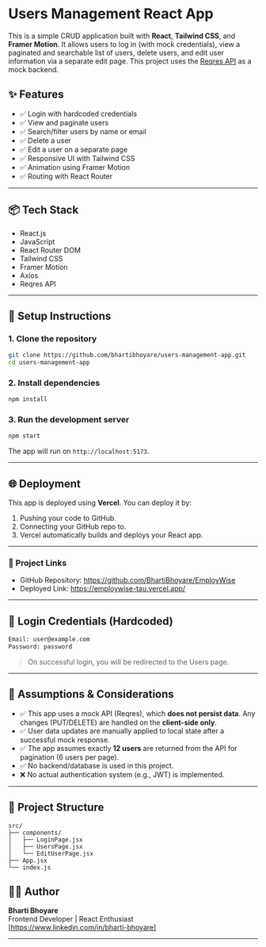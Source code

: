 # Users Management React App

This is a simple CRUD application built with **React**, **Tailwind CSS**, and **Framer Motion**. It allows users to log in (with mock credentials), view a paginated and searchable list of users, delete users, and edit user information via a separate edit page. This project uses the [Reqres API](https://reqres.in/) as a mock backend.

## ✨ Features

- ✅ Login with hardcoded credentials
- ✅ View and paginate users
- ✅ Search/filter users by name or email
- ✅ Delete a user
- ✅ Edit a user on a separate page
- ✅ Responsive UI with Tailwind CSS
- ✅ Animation using Framer Motion
- ✅ Routing with React Router

---

## 📦 Tech Stack

- React.js
- JavaScript
- React Router DOM
- Tailwind CSS
- Framer Motion
- Axios
- Reqres API

---

## 🔧 Setup Instructions

### 1. Clone the repository
```bash
git clone https://github.com/bhartibhoyare/users-management-app.git
cd users-management-app
```

### 2. Install dependencies
```bash
npm install
```

### 3. Run the development server
```bash
npm start
```
The app will run on `http://localhost:5173`.

---

## 🌐 Deployment

This app is deployed using **Vercel**. You can deploy it by:

1. Pushing your code to GitHub.
2. Connecting your GitHub repo to.
3. Vercel automatically builds and deploys your React app.

---

### 🔗 Project Links

- GitHub Repository: https://github.com/BhartiBhoyare/EmployWise
- Deployed Link: https://employwise-tau.vercel.app/

---

## 🔑 Login Credentials (Hardcoded)

```bash
Email: user@example.com
Password: password
```

> On successful login, you will be redirected to the Users page.

---

## 🔄 Assumptions & Considerations

- ✅ This app uses a mock API (Reqres), which **does not persist data**. Any changes (PUT/DELETE) are handled on the **client-side only**.
- ✅ User data updates are manually applied to local state after a successful mock response.
- ✅ The app assumes exactly **12 users** are returned from the API for pagination (6 users per page).
- ✅ No backend/database is used in this project.
- ❌ No actual authentication system (e.g., JWT) is implemented.

---

## 📁 Project Structure

```
src/
├── components/
│   ├── LoginPage.jsx
│   ├── UsersPage.jsx
│   └── EditUserPage.jsx
├── App.jsx
└── index.js
```


## 🙇‍♀️ Author

**Bharti Bhoyare**  
Frontend Developer | React Enthusiast  
[https://www.linkedin.com/in/bharti-bhoyare]

---

